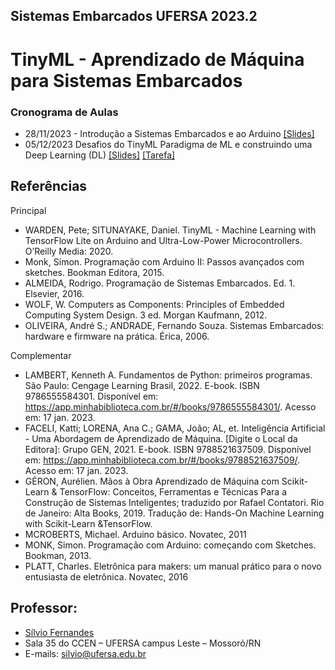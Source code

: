 ## Sistemas Embarcados UFERSA 2023.2

# TinyML - Aprendizado de Máquina para Sistemas Embarcados

### Cronograma de Aulas 
+ 28/11/2023 - Introdução a Sistemas Embarcados e ao Arduino [[Slides]](slides/)
+ 05/12/2023	Desafios do TinyML Paradigma de ML e construindo uma Deep Learning (DL) [[Slides]](slides/) [[Tarefa]](tarefas/)

## Referências
Principal
  +	WARDEN, Pete; SITUNAYAKE, Daniel. TinyML - Machine Learning with TensorFlow Lite on Arduino and Ultra-Low-Power Microcontrollers. O’Reilly Media: 2020.
  +	Monk, Simon. Programação com Arduino II: Passos avançados com sketches. Bookman Editora, 2015.
  +	ALMEIDA, Rodrigo. Programação de Sistemas Embarcados. Ed. 1. Elsevier, 2016.
  +	WOLF, W. Computers as Components: Principles of Embedded Computing System Design. 3 ed. Morgan Kaufmann, 2012.
  + OLIVEIRA, André S.; ANDRADE, Fernando Souza. Sistemas Embarcados: hardware e firmware na prática. Érica, 2006.

Complementar
  +	LAMBERT, Kenneth A. Fundamentos de Python: primeiros programas. São Paulo: Cengage Learning Brasil, 2022. E-book. ISBN 9786555584301. Disponível em: https://app.minhabiblioteca.com.br/#/books/9786555584301/. Acesso em: 17 jan. 2023.
  +	FACELI, Katti; LORENA, Ana C.; GAMA, João; AL, et. Inteligência Artificial - Uma Abordagem de Aprendizado de Máquina. [Digite o Local da Editora]: Grupo GEN, 2021. E-book. ISBN 9788521637509. Disponível em:  https://app.minhabiblioteca.com.br/#/books/9788521637509/.  Acesso em: 17 jan. 2023. 
  +	GÉRON, Aurélien. Mãos à Obra Aprendizado de Máquina com Scikit-Learn & TensorFlow: Conceitos, Ferramentas e Técnicas Para a Construção de Sistemas Inteligentes; traduzido por Rafael Contatori. Rio de Janeiro: Alta Books, 2019. Tradução de: Hands-On Machine Learning with Scikit-Learn &TensorFlow.
  +	MCROBERTS, Michael. Arduino básico. Novatec, 2011
  +	MONK, Simon. Programação com Arduino: começando com Sketches. Bookman, 2013.
  +	PLATT, Charles. Eletrônica para makers: um manual prático para o novo entusiasta de eletrônica. Novatec, 2016


## Professor:
+ [Sílvio Fernandes](http://lattes.cnpq.br/5111916887378777)
+ Sala 35 do CCEN – UFERSA campus Leste – Mossoró/RN
+ E-mails: silvio@ufersa.edu.br 
